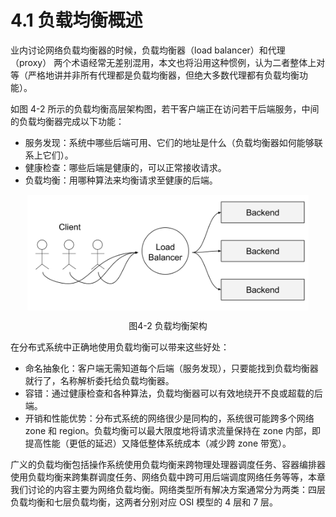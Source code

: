 # 4.1 负载均衡概述

业内讨论网络负载均衡器的时候，负载均衡器（load balancer）和代理（proxy） 两个术语经常无差别混用，本文也将沿用这种惯例，认为二者整体上对等（严格地讲并非所有代理都是负载均衡器，但绝大多数代理都有负载均衡功能）。

如图 4-2 所示的负载均衡高层架构图，若干客户端正在访问若干后端服务，中间的负载均衡器完成以下功能：

- 服务发现：系统中哪些后端可用、它们的地址是什么（负载均衡器如何能够联系上它们）。
- 健康检查：哪些后端是健康的，可以正常接收请求。
- 负载均衡：用哪种算法来均衡请求至健康的后端。

<div  align="center">
	<img src="../assets/balancer.svg" width = "450"  align=center />
	<p>图4-2 负载均衡架构</p>
</div>

在分布式系统中正确地使用负载均衡可以带来这些好处：

- 命名抽象化：客户端无需知道每个后端（服务发现），只要能找到负载均衡器就行了，名称解析委托给负载均衡器。
- 容错：通过健康检查和各种算法，负载均衡器可以有效地绕开不良或超载的后端。
- 开销和性能优势：分布式系统的网络很少是同构的，系统很可能跨多个网络 zone 和 region。负载均衡可以最大限度地将请求流量保持在 zone 内部，即提高性能（更低的延迟）又降低整体系统成本（减少跨 zone 带宽）。


广义的负载均衡包括操作系统使用负载均衡来跨物理处理器调度任务、容器编排器使用负载均衡来跨集群调度任务、网络负载中跨可用后端调度网络任务等等，本章我们讨论的内容主要为网络负载均衡。网络类型所有解决方案通常分为两类：四层负载均衡和七层负载均衡，这两者分别对应 OSI 模型的 4 层和 7 层。